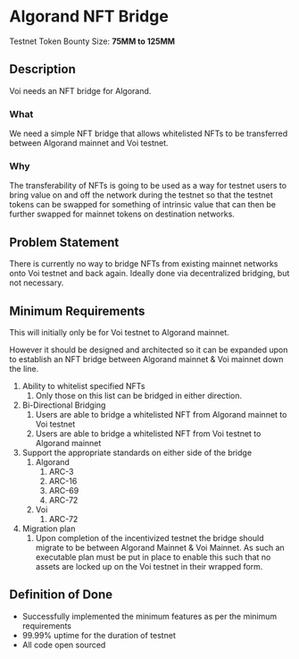 # Algorand NFT Bridge

Testnet Token Bounty Size: **75MM to 125MM**

## Description

Voi needs an NFT bridge for Algorand.

### What

We need a simple NFT bridge that allows whitelisted NFTs to be transferred between Algorand mainnet and Voi testnet. 

### Why

The transferability of NFTs is going to be used as a way for testnet users to bring value on and off the network during the testnet so that the testnet tokens can be swapped for something of intrinsic value that can then be further swapped for mainnet tokens on destination networks. 

## Problem Statement

There is currently no way to bridge NFTs from existing mainnet networks onto Voi testnet and back again. Ideally done via decentralized bridging, but not necessary.

## Minimum Requirements

This will initially only be for Voi testnet to Algorand mainnet. 

However it should be designed and architected so it can be expanded upon to establish an NFT bridge between Algorand mainnet & Voi mainnet down the line. 

1. Ability to whitelist specified NFTs
    1. Only those on this list can be bridged in either direction.
2. Bi-Directional Bridging
    1. Users are able to bridge a whitelisted NFT from Algorand mainnet to Voi testnet
    2. Users are able to bridge a whitelisted NFT from Voi testnet to Algorand mainnet
3. Support the appropriate standards on either side of the bridge
    1. Algorand
        1. ARC-3
        2. ARC-16
        3. ARC-69
        4. ARC-72
    2. Voi
        1. ARC-72
4. Migration plan
    1. Upon completion of the incentivized testnet the bridge should migrate to be between Algorand Mainnet & Voi Mainnet. As such an executable plan must be put in place to enable this such that no assets are locked up on the Voi testnet in their wrapped form.

## Definition of Done

- Successfully implemented the minimum features as per the minimum requirements
- 99.99% uptime for the duration of testnet
- All code open sourced


